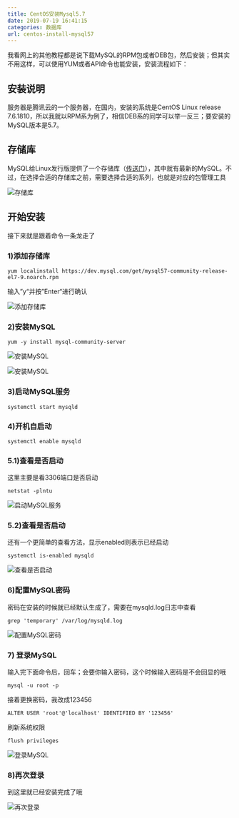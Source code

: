 ```yaml
---
title: CentOS安装Mysql5.7
date: 2019-07-19 16:41:15
categories: 数据库
url: centos-install-mysql57
---
```


我看网上的其他教程都是说下载MySQL的RPM包或者DEB包，然后安装；但其实不用这样，可以使用YUM或者API命令也能安装，安装流程如下：

<!--More-->

## 安装说明

服务器是腾讯云的一个服务器，在国内，安装的系统是CentOS Linux release 7.6.1810，所以我就以RPM系为例了，相信DEB系的同学可以举一反三；要安装的MySQL版本是5.7。

## 存储库

MySQL给Linux发行版提供了一个存储库（[传送门](https://dev.mysql.com/downloads/repo/)），其中就有最新的MySQL。不过，在选择合适的存储库之前，需要选择合适的系列，也就是对应的包管理工具

![存储库](/postimg/2019/07/19/20190719165451.png)

## 开始安装

接下来就是跟着命令一条龙走了

### 1)添加存储库 

```shell
yum localinstall https://dev.mysql.com/get/mysql57-community-release-el7-9.noarch.rpm
```

输入”y“并按”Enter“进行确认

![添加存储库 ](/postimg/2019/07/19/20190719174421.png)

### 2)安装MySQL

```she
yum -y install mysql-community-server
```

![安装MySQL](/postimg/2019/07/19/20190719174619.png)

![安装MySQL](/postimg/2019/07/19/20190719174723.png)

### 3)启动MySQL服务

```shell
systemctl start mysqld
```

### 4)开机自启动

```shell
systemctl enable mysqld
```

### 5.1)查看是否启动

这里主要是看3306端口是否启动

```shell
netstat -plntu
```

![启动MySQL服务](/postimg/2019/07/19/20190719175224.png)

### 5.2)查看是否启动

还有一个更简单的查看方法，显示enabled则表示已经启动

```shell
systemctl is-enabled mysqld
```

![查看是否启动](/postimg/2019/07/19/20190719175407.png)

### 6)配置MySQL密码

密码在安装的时候就已经默认生成了，需要在mysqld.log日志中查看

```shell
grep 'temporary' /var/log/mysqld.log
```

![配置MySQL密码](/postimg/2019/07/19/20190719175941.png)

### 7) 登录MySQL

输入完下面命令后，回车；会要你输入密码，这个时候输入密码是不会回显的哦

```shell
mysql -u root -p
```

接着更换密码，我改成123456

```shell
ALTER USER 'root'@'localhost' IDENTIFIED BY '123456'
```

刷新系统权限

```shell
flush privileges
```

![登录MySQL](/postimg/2019/07/19/20190719180028.png)

### 8)再次登录

到这里就已经安装完成了哦

![再次登录](/postimg/2019/07/19/20190719180150.png)

